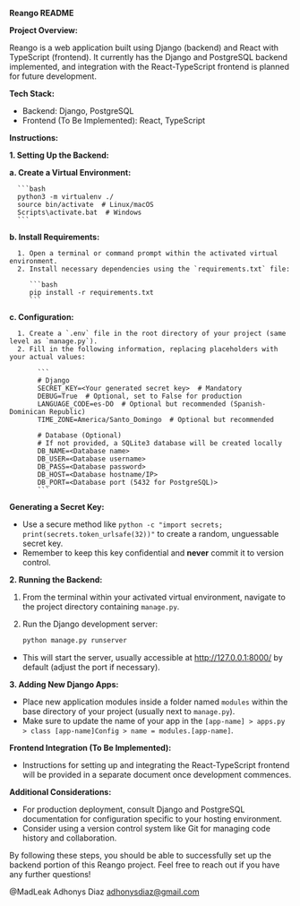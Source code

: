 **Reango README**

**Project Overview:**

Reango is a web application built using Django (backend) and React with TypeScript (frontend). It currently has the Django and PostgreSQL backend implemented, and integration with the React-TypeScript frontend is planned for future development.

**Tech Stack:**

- Backend: Django, PostgreSQL
- Frontend (To Be Implemented): React, TypeScript

**Instructions:**

**1. Setting Up the Backend:**

   **a. Create a Virtual Environment:**
   
      ```bash
      python3 -m virtualenv ./
      source bin/activate  # Linux/macOS
      Scripts\activate.bat  # Windows
      ```
   
   **b. Install Requirements:**
   
      1. Open a terminal or command prompt within the activated virtual environment.
      2. Install necessary dependencies using the `requirements.txt` file:
         
         ```bash
         pip install -r requirements.txt
         ```
   
   **c. Configuration:**
   
      1. Create a `.env` file in the root directory of your project (same level as `manage.py`).
      2. Fill in the following information, replacing placeholders with your actual values:
   
           ```
           # Django
           SECRET_KEY=<Your generated secret key>  # Mandatory
           DEBUG=True  # Optional, set to False for production
           LANGUAGE_CODE=es-DO  # Optional but recommended (Spanish-Dominican Republic)
           TIME_ZONE=America/Santo_Domingo  # Optional but recommended
      
           # Database (Optional)
           # If not provided, a SQLite3 database will be created locally
           DB_NAME=<Database name>
           DB_USER=<Database username>
           DB_PASS=<Database password>
           DB_HOST=<Database hostname/IP>
           DB_PORT=<Database port (5432 for PostgreSQL)>
           ```
   **Generating a Secret Key:**
   - Use a secure method like `python -c "import secrets; print(secrets.token_urlsafe(32))"` to create a random, unguessable secret key.
   - Remember to keep this key confidential and **never** commit it to version control.

**2. Running the Backend:**

   1. From the terminal within your activated virtual environment, navigate to the project directory containing `manage.py`.
   2. Run the Django development server:

        ```bash
        python manage.py runserver
        ```

   - This will start the server, usually accessible at http://127.0.0.1:8000/ by default (adjust the port if necessary).

**3. Adding New Django Apps:**

   - Place new application modules inside a folder named `modules` within the base directory of your project (usually next to `manage.py`).
   - Make sure to update the name of your app in the `[app-name] > apps.py > class [app-name]Config > name = modules.[app-name]`.

**Frontend Integration (To Be Implemented):**

- Instructions for setting up and integrating the React-TypeScript frontend will be provided in a separate document once development commences.

**Additional Considerations:**

- For production deployment, consult Django and PostgreSQL documentation for configuration specific to your hosting environment.
- Consider using a version control system like Git for managing code history and collaboration.

By following these steps, you should be able to successfully set up the backend portion of this Reango project. Feel free to reach out if you have any further questions!

@MadLeak
Adhonys Diaz <adhonysdiaz@gmail.com>
